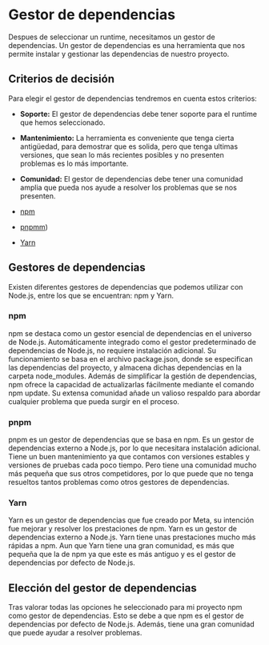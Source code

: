 # Gestor de dependencias

Despues de seleccionar un runtime, necesitamos un gestor de dependencias. Un gestor de dependencias es una herramienta que nos permite instalar y gestionar las dependencias de nuestro proyecto.

## Criterios de decisión

Para elegir el gestor de dependencias tendremos en cuenta estos criterios:

- **Soporte:** El gestor de dependencias debe tener soporte para el runtime que hemos seleccionado.

- **Mantenimiento:** La herramienta es conveniente que tenga cierta antigüedad, para demostrar que es solida, pero que tenga ultimas versiones, que sean lo más recientes posibles y no presenten problemas es lo más importante.

- **Comunidad:** El gestor de dependencias debe tener una comunidad amplia que pueda nos ayude a resolver los problemas que se nos presenten.

- [npm](https://www.npmjs.com/)
- [pnpmm](https://pnpm.io/es/))
- [Yarn](https://yarnpkg.com/)

## Gestores de dependencias

Existen diferentes gestores de dependencias que podemos utilizar con Node.js, entre los que se encuentran: npm y Yarn.

### npm

npm se destaca como un gestor esencial de dependencias en el universo de Node.js. Automáticamente integrado como el gestor predeterminado de dependencias de Node.js, no requiere instalación adicional. Su funcionamiento se basa en el archivo package.json, donde se especifican las dependencias del proyecto, y almacena dichas dependencias en la carpeta node_modules. Además de simplificar la gestión de dependencias, npm ofrece la capacidad de actualizarlas fácilmente mediante el comando npm update. Su extensa comunidad añade un valioso respaldo para abordar cualquier problema que pueda surgir en el proceso.

### pnpm

pnpm es un gestor de dependencias que se basa en npm. Es un gestor de dependencias externo a Node.js, por lo que necesitara instalación adicional. Tiene un buen mantenimiento ya que contamos con versiones estables y versiones de pruebas cada poco tiempo. Pero tiene una comunidad mucho más pequeña que sus otros competidores, por lo que puede que no tenga resueltos tantos problemas como otros gestores de dependencias.

### Yarn

Yarn es un gestor de dependencias que fue creado por Meta, su intención fue mejorar y resolver los prestaciones de npm. Yarn es un gestor de dependencias externo a Node.js. Yarn tiene unas prestaciones mucho más rápidas a npm. Aun que Yarn tiene una gran comunidad, es más que pequeña que la de npm ya que este es más antiguo y es el gestor de dependencias por defecto de Node.js.

## Elección del gestor de dependencias

Tras valorar todas las opciones he seleccionado para mi proyecto npm como gestor de dependencias. Esto se debe a que npm es el gestor de dependencias por defecto de Node.js. Además, tiene una gran comunidad que puede ayudar a resolver problemas.